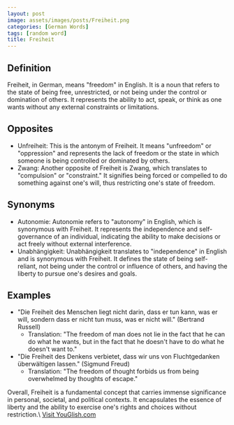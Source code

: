 ```yaml
---
layout: post
image: assets/images/posts/Freiheit.png
categories: [German Words]
tags: [random word]
title: Freiheit
---
```


## Definition

Freiheit, in German, means "freedom" in English. It is a noun that refers to the state of being free, unrestricted, or not being under the control or domination of others. It represents the ability to act, speak, or think as one wants without any external constraints or limitations.

## Opposites

- Unfreiheit: This is the antonym of Freiheit. It means "unfreedom" or "oppression" and represents the lack of freedom or the state in which someone is being controlled or dominated by others.
- Zwang: Another opposite of Freiheit is Zwang, which translates to "compulsion" or "constraint." It signifies being forced or compelled to do something against one's will, thus restricting one's state of freedom.

## Synonyms

- Autonomie: Autonomie refers to "autonomy" in English, which is synonymous with Freiheit. It represents the independence and self-governance of an individual, indicating the ability to make decisions or act freely without external interference.
- Unabhängigkeit: Unabhängigkeit translates to "independence" in English and is synonymous with Freiheit. It defines the state of being self-reliant, not being under the control or influence of others, and having the liberty to pursue one's desires and goals.

## Examples

- "Die Freiheit des Menschen liegt nicht darin, dass er tun kann, was er will, sondern dass er nicht tun muss, was er nicht will." (Bertrand Russell)
  - Translation: "The freedom of man does not lie in the fact that he can do what he wants, but in the fact that he doesn't have to do what he doesn't want to."
- "Die Freiheit des Denkens verbietet, dass wir uns von Fluchtgedanken überwältigen lassen." (Sigmund Freud)
  - Translation: "The freedom of thought forbids us from being overwhelmed by thoughts of escape."

Overall, Freiheit is a fundamental concept that carries immense significance in personal, societal, and political contexts. It encapsulates the essence of liberty and the ability to exercise one's rights and choices without restriction.\ <a id="yg-widget-0" class="youglish-widget" data-query="Freiheit" data-lang="german" data-components="8412" data-auto-start="0" data-bkg-color="theme_light" data-title="How%20to%20pronounce%20Freiheit%20in%20German"  rel="nofollow" href="https://youglish.com">Visit YouGlish.com</a><script async src="https://youglish.com/public/emb/widget.js" charset="utf-8"></script>